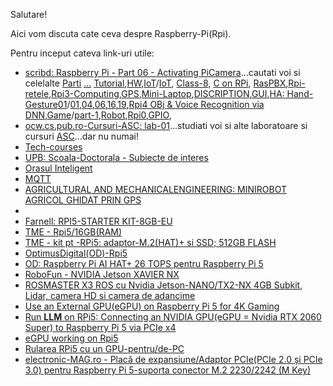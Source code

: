 Salutare!

Aici vom discuta cate ceva despre Raspberry-Pi(Rpi).

Pentru inceput cateva link-uri utile:

 - [scribd: Raspberry Pi - Part 06 - Activating PiCamera](https://www.scribd.com/document/696194397/Raspberry-Pi-Part-06-Activating-PiCamera)...cautati voi si celelalte [Parti](https://www.google.com/search?q=scribd+document+Raspberry-Pi-Part-&rlz=1C1CHBF_enRO1132RO1132&oq=scribd+document+Raspberry-Pi-Part-&gs_lcrp=EgZjaHJvbWUyBggAEEUYOTIGCAEQRRg8MgYIAhBFGDzSAQoxNzA2MmowajE1qAIIsAIB8QWJtwASqZ1zYg&sourceid=chrome&ie=UTF-8) [...](https://raspberrypi.stackexchange.com/questions/96010/is-there-a-gpio-current-limit-function-available-and-where-is-the-documentation) [Tutorial](https://www.scribd.com/document/367486740/Raspberry-Pi-Tutorial),[HW](https://www.slideshare.net/BalanTatiana1/componentele-unuicalculatorparteai),[IoT](https://www.scribd.com/document/382960981/Hi)/[IoT](https://www.scribd.com/document/446116052/IoT1-pdf), [Class-8](https://www.scribd.com/document/784215687/Raspberry-Pi-Class-8-Answer-Key), [C on RPi](https://www.scribd.com/document/664732337/C-Programming-on-Raspberry-Pi), [RasPBX](https://www.scribd.com/document/339560786/RASPBX),[Rpi-retele](https://www.scribd.com/document/338817087/Raspberry-Pi-Retele),[Rpi3-Computing](https://www.scribd.com/document/660778951/Raspberry-Pi),[GPS](https://www.scribd.com/document/338322940/uit-ultimate-gps-breakout-v3-tutorial-for-the-raspberry-pi-3),[Mini-Laptop](https://www.scribd.com/document/468126034/Mini-Laptop),[DISCRIPTION](https://www.scribd.com/document/458969348/RASPBERRY-PI-DISCRIPTION-1-docx),[GUI](https://www.scribd.com/document/426277722/Get-Started-With-Raspberry-PI-GUI-pdf),[HA: Hand-Gesture](https://www.scribd.com/presentation/402543016/Home-Automation-Using-Hand-Gesture)[01](https://ro.scribd.com/document/696194182/Raspberry-Pi-Part-01-Hardware-Info)/[01](https://www.scribd.com/document/696194182/Raspberry-Pi-Part-01-Hardware-Info),[04](https://www.scribd.com/document/482852650/Raspberry-Pi-Begginer-Guide-2020-part-4),[06](https://www.scribd.com/document/696194397/Raspberry-Pi-Part-06-Activating-PiCamera),[16](https://www.scribd.com/document/698966838/Raspberry-Pi-Part-16-Partitions-Filesystems),[19](https://www.scribd.com/document/698966934/Raspberry-Pi-Part-19-SNMP-Monitoring),[Rpi4 OBj & Voice Recognition via DNN](https://www.researchgate.net/publication/345890254_Detectia_si_recunoasterea_de_obiecte_voce_prin_intermediul_retelelor_convolutionale_adanci_pe_platforme_Raspberry_Pi_4),[Game](https://qrobotics.blob.core.windows.net/2019/game-manual-part-1-tradus.pdf)/[part-1](https://season3.natieprineducatie.ro/wp-content/uploads/2018/10/game-manual-part-1-tradus.pdf),[Robot](https://www.utgjiu.ro/rev_mec/mecanica/pdf/2021-01/02_Ovidiu%20ANTONESCU,%20%20Mariana%20TROFIMESCU,%20Daniela%20ANTONESCU%20-%20FUNCTIONAL%20ASPECTS%20REGARDING%20MOBILE%20ROBOTS%20ON%20WHEELS%20AND%20CRAWLER%20BELTS.pdf),[Rpi0](https://www.scribd.com/document/387216252/Raspberry-Pi-Zero-Headless-Setup),[GPIO](https://www.scribd.com/document/541977992/1),
- [ocw.cs.pub.ro-Cursuri-ASC: lab-01](https://ocw.cs.pub.ro/courses/asc/laboratoare/01)...studiati voi si alte laboratoare si cursuri [ASC](https://cs.unibuc.ro/~crusu/asc/Arhitectura%20Sistemelor%20de%20Calcul%20(ASC)%20-%20Evaluare%20Finala%202020.pdf)...dar nu numai!
- [Tech-courses](https://www.slideshare.net/slideshow/bine-ai-venit-n-techsoup-courses/251259904)
- [UPB: Scoala-Doctorala - Subiecte de interes](https://docs.upb.ro/wp-content/uploads/2021/07/UPB_Raport_autoevaluare_IOSUD-UPB_ANEXE.pdf)
- [Orasul Inteligent](https://smart-edu-hub.eu/files/Proceedings/Smart_cities_Orasul_inteligent_2019.pdf)
- [MQTT](https://www.scribd.com/document/619453242/4th)
- [AGRICULTURAL AND MECHANICALENGINEERING: MINIROBOT AGRICOL GHIDAT PRIN GPS](https://isb.pub.ro/wp-content/isbinmateh/2018/Volume_Symposium_2018.pdf)
-    
 - [Farnell: RPI5-STARTER KIT-8GB-EU](https://ro.farnell.com/multicomp-pro/rpi5-starter-kit-8gb-eu/raspberry-pi-5-starter-kit-8gb/dp/4341792?gross_price=true&CMP=KNC-GRO-GEN-SHOPPING-PMax-Catch-all&mckv=_dc|pcrid||plid||kword||match||slid||product|4341792|pgrid||ptaid||&gad_source=1&gclid=Cj0KCQiAwtu9BhC8ARIsAI9JHamyubSfehU8Ykq5qlUrVhGSbcRC9Sxb_xLBabtRXllLwvuEQUXmiPQaAm7YEALw_wcB)
 - [TME - Rpi5/16GB(RAM)](https://www.tme.eu/ro/details/sc1113/raspberry-pi-minicomputers/raspberry-pi/raspberry-pi-5-16gb-ram/)
 - [TME - kit pt -RPi5: adaptor-M.2(HAT)+ si SSD; 512GB FLASH](https://www.tme.eu/ro/details/sc1676/raspberry-pi-acessories/raspberry-pi/512gb-ssd-kit/?brutto=1&currency=RON&utm_source=google&utm_medium=cpc&utm_campaign=RUMUNIA%20[PLA]%20CSS&gad_source=1&gclid=Cj0KCQiAwtu9BhC8ARIsAI9JHak62coKq8zN4B1agjD7tDBCSmC8dws0juUqBtqrt7uQZl218t9OW30aAuZ5EALw_wcB)
 - [OptimusDigital(OD)-Rpi5](https://www.optimusdigital.ro/ro/cautare?search_query=raspberry+pi+5&submit_search=&orderby=price&orderway=desc&orderway=desc)
 - [OD: Raspberry Pi AI HAT+ 26 TOPS pentru Raspberry Pi 5](https://www.optimusdigital.ro/ro/raspberry-pi-hats/13324-raspberry-pi-ai-hat-26-tops-pentru-raspberry-pi-5-5056561804156.html?gad_source=1&gclid=Cj0KCQiAwtu9BhC8ARIsAI9JHamessJUxZhPAN-sFFtQ-sl1mnHulVSFrkXVNGiX3JofWVNaTIFR1GkaAvGEEALw_wcB)
 - [RoboFun - NVIDIA Jetson XAVIER NX](https://www.robofun.ro/platforme-de-dezvoltare/kit-dezvoltare-nvidia-jetson-xavier-nx.html)
 - [ROSMASTER X3 ROS cu Nvidia Jetson-NANO/TX2-NX 4GB Subkit, Lidar, camera HD si camera de adancime](https://smartrobot.ro/produs/rosmaster-x3-ros-cu-nvidia-jetson-nano-4gb-subkit-lidar-camera-hd-si-camera-de-adancime/?srsltid=AfmBOorasct5g0-KvtAI3HyCQHagUuR6dJLpPHNspUqQUbb9ujygdiSr)
  - [Use an External GPU(eGPU) on Raspberry Pi 5 for 4K Gaming](https://www.jeffgeerling.com/blog/2024/use-external-gpu-on-raspberry-pi-5-4k-gaming)
 - [Run **LLM** on RPi5: Connecting an NVIDIA GPU(eGPU = Nvidia RTX 2060 Super) to Raspberry Pi 5 via PCIe x4](https://alican-kiraz1.medium.com/run-llm-on-pi5-connecting-an-nvidia-gpu-to-raspberry-pi-5-via-pcie-x4-a6d52c3efd2a)
 - [eGPU working on Rpi5](https://www.jeffgeerling.com/blog/2023/external-gpus-working-on-raspberry-pi-5)
 - [Rularea RPi5 cu un GPU-pentru/de-PC](https://forums.raspberrypi.com/viewtopic.php?t=357189)
 - [electronic-MAG.ro - Placă de expansiune/Adaptor PCIe(PCIe 2.0 și PCIe 3.0) pentru Raspberry Pi 5-suporta conector M.2 2230/2242 (M Key)](https://www.electronic-mag.ro/accesorii-pentru-sisteme-embedded/213206-placa-de-expansiune-pcie-20pcie-30-adaptor-raspberry-pi-5.html)

